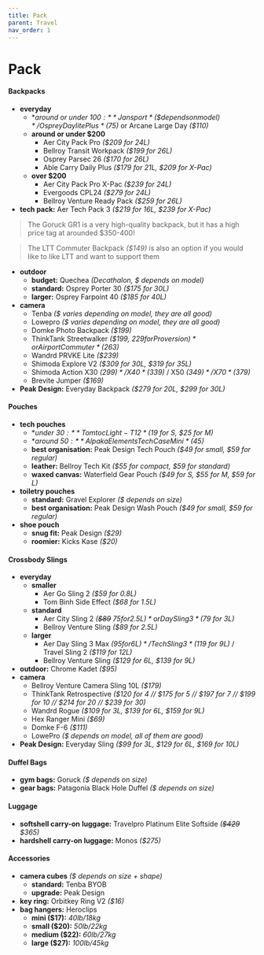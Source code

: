 ```yaml
---
title: Pack
parent: Travel
nav_order: 1
---
```

# Pack

#### Backpacks

- **everyday** 
	- **around or under $100:** Jansport *(\$ depends on model)* / Osprey Daylite Plus *($75)* or Arcane Large Day *($110)*
	- **around or under $200** 
		- Aer City Pack Pro *($209 for 24L)* 
		- Bellroy Transit Workpack *($199 for 26L)* 
		- Osprey Parsec 26 *($170 for 26L)*
		- Able Carry Daily Plus *($179 for 21L, $209 for X-Pac)*
	- **over $200**
		- Aer City Pack Pro X-Pac *($239 for 24L)* 
		- Evergoods CPL24 *($279 for 24L)*
		- Bellroy Venture Ready Pack *($259 for 26L)*
- **tech pack:** Aer Tech Pack 3 *($219 for 16L, $239 for X-Pac)* 

> The Goruck GR1 is a very high-quality backpack, but it has a high price tag at arounded $350-400!

> The LTT Commuter Backpack *($149)* is also an option if you would like to like LTT and want to support them

- **outdoor** 
	- **budget:** Quechea *(Decathalon, $ depends on model)*
	- **standard:** Osprey Porter 30 *($175 for 30L)*
	- **larger:** Osprey Farpoint 40 *($185 for 40L)*
- **camera**
	- Tenba *($ varies depending on model, they are all good)*
	- Lowepro *($ varies depending on model, they are all good)*
	- Domke Photo Backpack *($199)*
	- ThinkTank Streetwalker *($199, $229 for Pro version)* or Airport Commuter *($263)*
	- Wandrd PRVKE Lite *($239)*
	- Shimoda Explore V2 *($309 for 30L, $319 for 35L)*
	- Shimoda Action X30 *($299)* / X40 *($339)* / X50 *($349)* / X70 *($379)*
	- Brevite Jumper *($169)*
- **Peak Design:** Everyday Backpack *($279 for 20L, $299 for 30L)*

#### Pouches

- **tech pouches** 
	- **under $30:** Tomtoc Light-T12 *($19 for S, $25 for M)*
	- **around $50:** Alpaka Elements Tech Case Mini *($45)*
	- **best organisation:** Peak Design Tech Pouch *($49 for small, $59 for regular)*
	- **leather:** Bellroy Tech Kit *($55 for compact, $59 for standard)*
	- **waxed canvas:** Waterfield Gear Pouch *($49 for S, $55 for M, $59 for L)*
- **toiletry pouches** 
	- **standard:** Gravel Explorer *($ depends on size)*
	- **best organisation:** Peak Design Wash Pouch *($49 for small, $59 for regular)*
- **shoe pouch** 
	- **snug fit:** Peak Design *($29)*
	- **roomier:** Kicks Kase *($20)*

#### Crossbody Slings

- **everyday** 
	- **smaller** 
		- Aer Go Sling 2 *($59 for 0.8L)* 
		- Tom Binh Side Effect *($68 for 1.5L)*
	- **standard** 
		- Aer City Sling 2 *(~~$89~~ $75 for 2.5L)* or Day Sling 3 *($79 for 3L)* 
		- Bellroy Venture Sling *($89 for 2.5L)*
	- **larger** 
		- Aer Day Sling 3 Max *($95 for 6L)* / Tech Sling 3 *($119 for 9L)* / Travel Sling 2 *($119 for 12L)* 
		- Bellroy Venture Sling *($129 for 6L, $139 for 9L)*
- **outdoor:** Chrome Kadet *($95)*
- **camera** 
	- Bellroy Venture Camera Sling 10L *($179)*
	- ThinkTank Retrospective *($120 for 4 // $175 for 5 // $197 for 7 // $199 for 10 // $214 for 20 // $239 for 30)*
	- Wandrd Rogue *($109 for 3L, $139 for 6L, $159 for 9L)*
	- Hex Ranger Mini *($69)*
	- Domke F-6 *($111)*
	- LowePro *($ depends on model, all of them are good)*
- **Peak Design:** Everyday Sling *($99 for 3L, $129 for 6L, $169 for 10L)*

#### Duffel Bags

- **gym bags:** Goruck *($ depends on size)*
- **gear bags:** Patagonia Black Hole Duffel *($ depends on size)*

#### Luggage

- **softshell carry-on** **luggage:** Travelpro Platinum Elite Softside *(~~$429~~ $365)*
- **hardshell carry-on luggage:** Monos *($275)*

#### Accessories

- **camera cubes** *($ depends on size + shape)*
	- **standard:** Tenba BYOB
	- **upgrade:** Peak Design
- **key ring:** Orbitkey Ring V2 *($16)*
- **bag hangers:** Heroclips
	- **mini ($17):** *40lb/18kg*
	- **small ($20):** *50lb/22kg*
	- **medium ($22):** *60lb/27kg*
	- **large ($27):** *100lb/45kg*
